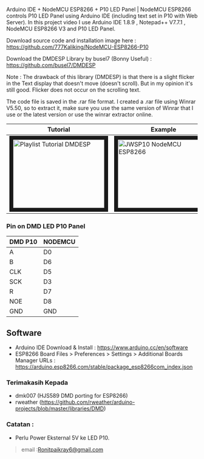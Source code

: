 Arduino IDE + NodeMCU ESP8266 + P10 LED Panel | NodeMCU ESP8266 controls P10 LED Panel using Arduino IDE (including text set in P10 with Web Server). In this project video I use Arduino IDE 1.8.9 , Notepad++ V7.7.1 , NodeMCU ESP8266 V3 and P10 LED Panel.

Download source code and installation image here : https://github.com/777Kaliking/NodeMCU-ESP8266-P10

Download the DMDESP Library by busel7 (Bonny Useful) : https://github.com/busel7/DMDESP

Note :
The drawback of this library (DMDESP) is that there is a slight flicker in the Text display that doesn't move (doesn't scroll). But in my opinion it's still good. Flicker does not occur on the scrolling text.

The code file is saved in the .rar file format. I created a .rar file using Winrar V5.50, so to extract it, make sure you use the same version of Winrar that I use or the latest version or use the winrar extractor online.

| Tutorial | Example |
|----------|---------|
| <a href="https://youtube.com/playlist?list=PLKuQ-UWqAt3OseL7NHUupuKpr04o4ReUD" target="_blank"><img src="https://i.ytimg.com/vi/W6BT-Ju3rFg/hqdefault.jpg" alt="Playlist Tutorial DMDESP" width="240" height="180" border="10" /></a> | <a href="http://www.youtube.com/watch?feature=player_embedded&v=cDKsBYR1Nps" target="_blank"><img src="http://img.youtube.com/vi/cDKsBYR1Nps/0.jpg" alt="JWSP10 NodeMCU ESP8266" width="240" height="180" border="10" /></a> |



### Pin on DMD LED P10 Panel

| DMD P10 | NODEMCU | 
| ------- | ------- |
| A       | D0      |
| B       | D6      |
| CLK     | D5      |
| SCK     | D3      |
| R       | D7      |
| NOE     | D8      |
| GND     | GND     |



## Software

- Arduino IDE
  Download & Install : https://www.arduino.cc/en/software
- ESP8266 Board
  Files > Preferences > Settings > Additional Boards Manager URLs : https://arduino.esp8266.com/stable/package_esp8266com_index.json

### Terimakasih Kepada
- dmk007 (HJS589 DMD porting for ESP8266)
- rweather (https://github.com/rweather/arduino-projects/blob/master/libraries/DMD)

### Catatan : 
- Perlu Power Eksternal 5V ke LED P10.

> email :Ronitpaikray6@gmail.com


